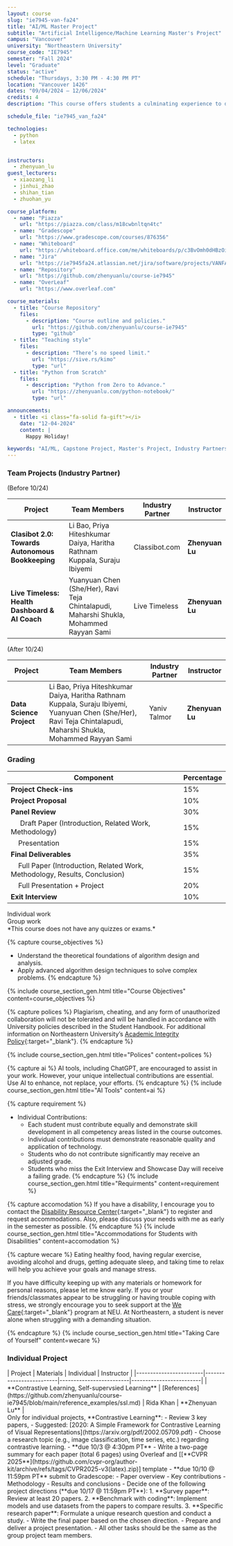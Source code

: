 ```yaml
---
layout: course
slug: "ie7945-van-fa24"
title: "AI/ML Master Project" 
subtitle: "Artificial Intelligence/Machine Learning Master's Project"
campus: "Vancouver"
university: "Northeastern University"
course_code: "IE7945"
semester: "Fall 2024"
level: "Graduate"
status: "active"
schedule: "Thursdays, 3:30 PM - 4:30 PM PT"
location: "Vancouver 1426"
dates: "09/04/2024 – 12/06/2024"
credits: 4
description: "This course offers students a culminating experience to demonstrate proficiency in key concepts learned throughout their programs in core and elective courses. Designed to reinforce concepts in ethics and basic research principles, beyond an emphasis on technical knowledge."

schedule_file: "ie7945_van_fa24"

technologies:
  - python
  - latex


instructors:
  - zhenyuan_lu
guest_lecturers:
  - xiaozang_li
  - jinhui_zhao
  - shihan_tian
  - zhuohan_yu

course_platform: 
  - name: "Piazza"
    url: "https://piazza.com/class/m18cwbnltqn4tc"
  - name: "Gradescope"
    url: "https://www.gradescope.com/courses/876356"
  - name: "Whiteboard"
    url: "https://whiteboard.office.com/me/whiteboards/p/c3BvOmh0dHBzOi8vbm9ydGhlYXN0ZXJuLW15LnNoYXJlcG9pbnQuY29tL3BlcnNvbmFsL3poX2x1X25vcnRoZWFzdGVybl9lZHU%3D/b!m_J_swoA4U-F-51OMzrG7aR0C-BkFe5MtO08JhGWEPUr1lhY5cdvTrLZjnDru-79/01GDWMXU4QNCHN4KJKPJCKKZAM2WBRLBDT?source=applauncher&auth_upn=zh.lu%40northeastern.edu"
  - name: "Jira"
    url: "https://ie7945fa24.atlassian.net/jira/software/projects/VANFA24/boards/1/backlog?epics=visible&atlOrigin=eyJpIjoiMGRlNTBlN2E3ZGE3NDBiZTg2YmQzY2NiNDA2MDA1NjQiLCJwIjoiaiJ9"
  - name: "Repository"
    url: "https://github.com/zhenyuanlu/course-ie7945"
  - name: "OverLeaf"
    url: "https://www.overleaf.com"

course_materials:
  - title: "Course Repository"
    files:
      - description: "Course outline and policies."
        url: "https://github.com/zhenyuanlu/course-ie7945"
        type: "github"
  - title: "Teaching style"
    files:
      - description: "There’s no speed limit."
        url: "https://sive.rs/kimo"
        type: "url"
  - title: "Python from Scratch"
    files:
      - description: "Python from Zero to Advance."
        url: "https://zhenyuanlu.com/python-notebook/"
        type: "url"

announcements:
  - title: <i class="fa-solid fa-gift"></i>
    date: "12-04-2024"
    content: |
      Happy Holiday!

keywords: "AI/ML, Capstone Project, Master's Project, Industry Partnership"
---
```






<!-- Indi Project -->
<div class="mb-4">
<h3 class="text-2xl font-bold mb-4">Team Projects (Industry Partner)</h3>
  <div class="bg-white rounded-xl pt-0.5 pb-0.5 pl-8 pr-8 shadow-sm" markdown='1'>

<div class="text-sm text-gray-500 italic">
(Before 10/24) 
</div>

| Project    | Team Members     | Industry Partner       | Instructor              |
|------------|------------------|------------------------|-------------------------|
| **Clasibot 2.0: Towards Autonomous Bookkeeping**                     | Li Bao, Priya Hiteshkumar Daiya, Haritha Rathnam Kuppala, Suraju Ibiyemi | Classibot.com          | **Zhenyuan Lu**          |
| **Live Timeless: Health Dashboard & AI Coach**                      | Yuanyuan Chen (She/Her), Ravi Teja Chintalapudi, Maharshi Shukla, Mohammed Rayyan Sami | Live Timeless          | **Zhenyuan Lu**          |

  </div>
</div>

<div class="mb-4">
  <div class="bg-white rounded-xl pt-0.5 pb-0.5 pl-8 pr-8 shadow-sm" markdown='1'>

<div class="text-sm text-gray-500 italic">
(After 10/24) 
</div>

| Project    | Team Members     | Industry Partner       | Instructor              |
|------------|------------------|------------------------|-------------------------|
| **Data Science Project**                     | Li Bao, Priya Hiteshkumar Daiya, Haritha Rathnam Kuppala, Suraju Ibiyemi, Yuanyuan Chen (She/Her), Ravi Teja Chintalapudi, Maharshi Shukla, Mohammed Rayyan Sami  | Yaniv Talmor    | **Zhenyuan Lu**          |
  
  </div>
</div>


<!-- Course Grading-->
<div class="mb-8">
<h3 class="text-2xl font-bold mb-4">Grading</h3>
  <div class="max-w-2xl bg-white rounded-xl pt-1.5 pb-1.5 pl-8 pr-8 shadow-sm" markdown='1'>

  | Component             | Percentage |
  |-----------------------|------------|
  | **Project Check-ins** <i class="fa-solid fa-user text-sm text-purple-500">          | 15%        |
  | **Project Proposal** <i class="fa-solid fa-user-group text-sm text-blue-500">        | 10%        |
  | **Panel Review**  <i class="fa-solid fa-user-group text-sm text-blue-500">      | 30%        |
  | &nbsp;&nbsp;&nbsp;&nbsp; Draft Paper (Introduction, Related Work, Methodology)   | 15%        |
  | &nbsp;&nbsp;&nbsp;&nbsp;Presentation | 15%        |
  | **Final Deliverables** <i class="fa-solid fa-user-group text-sm text-blue-500">       | 35%        |
  | &nbsp;&nbsp;&nbsp;&nbsp;Full Paper (Introduction, Related Work, Methodology, Results, Conclusion)   | 15%        |
  | &nbsp;&nbsp;&nbsp;&nbsp;Full Presentation + Project | 20%        |
  | **Exit Interview** <i class="fa-solid fa-user text-sm text-purple-500"> | 10%       |
  
<div class="flex items-center gap-4 mb-2 text-sm text-gray-600">
<div class="flex items-center gap-1">
  <i class="fa-solid fa-user text-purple-500"></i> Individual work
</div>
<div class="flex items-center gap-1">
  <i class="fa-solid fa-user-group text-blue-500"></i> Group work
</div>
</div>
<div class="text-sm text-gray-500 italic">
*This course does not have any quizzes or exams.*
</div>
</div>
</div>

<!-- Course Objectives-->
{% capture course_objectives %}
- Understand the theoretical foundations of algorithm design and analysis.
- Apply advanced algorithm design techniques to solve complex problems.
{% endcapture %}

{% include course_section_gen.html title="Course Objectives" content=course_objectives %}


<!-- Polices-->
{% capture polices %}
Plagiarism, cheating, and any form of unauthorized collaboration will not be tolerated and will be handled in accordance with University policies described in the Student Handbook. For additional information on Northeastern University’s [Academic Integrity Policy](http://www.northeastern.edu/osccr/academic-integrity-policy/){:target="_blank"}.
{% endcapture %}

{% include course_section_gen.html title="Polices" content=polices %}



{% capture ai %}
AI tools, including ChatGPT, are encouraged to assist in your work. However, your unique intellectual contributions are essential. Use AI to enhance, not replace, your efforts.
{% endcapture %}
{% include course_section_gen.html title="AI Tools" content=ai %}


{% capture requirement %}
- Individual Contributions:
  - Each student must contribute equally and demonstrate skill development in all competency areas listed in the course outcomes.
  - Individual contributions must demonstrate reasonable quality and application of technology.
  - Students who do not contribute significantly may receive an adjusted grade.
  - Students who miss the Exit Interview and Showcase Day will receive a failing grade.
{% endcapture %}
{% include course_section_gen.html title="Requirments" content=requirement %}



<!-- Accomodation -->
{% capture accomodation %}
If you have a disability, I encourage you to contact the [Disability Resource Center](http://www.northeastern.edu/drc/about-the-drc/){:target="_blank"} to register and request accommodations. Also, please discuss your needs with me as early in the semester as possible.
{% endcapture %}
{% include course_section_gen.html title="Accommodations for Students with Disabilities" content=accomodation %}


<!-- Wecare -->
{% capture wecare %}
Eating healthy food, having regular exercise, avoiding alcohol and drugs, getting adequate sleep, and taking time to relax will help you achieve your goals and manage stress.

If you have difficulty keeping up with any materials or homework for personal reasons, please let me know early. If you or your friends/classmates appear to be struggling or having trouble coping with stress, we strongly encourage you to seek support at the [We Care](https://studentlife.northeastern.edu/we-care/){:target="_blank"} program at NEU. At Northeastern, a student is never alone when struggling with a demanding situation.

{% endcapture %}
{% include course_section_gen.html title="Taking Care of Yourself" content=wecare %}



<!-- Indi Project -->
<div class="mb-4">
<h3 class="text-2xl font-bold mb-4">Individual Project</h3>
  <div class="bg-white rounded-xl pt-0.5 pb-0.5 pl-8 pr-8 shadow-sm" markdown='1'>
  | Project | Materials | Individual | Instructor  |
  |------------------------|-------------------------|-------------------------|-------------------------|
  | **Contrastive Learning, Self-supervsied Learning**  |   [References](https://github.com/zhenyuanlu/course-ie7945/blob/main/reference_examples/ssl.md)       | Rida Khan  | **Zhenyuan Lu**          |

  </div>
</div>

<div class="mb-8">
  <div class="bg-white rounded-xl pt-1.5 pb-1.5 pl-8 pr-8 shadow-sm leading-normal">
  Only for individual projects, **Contrastive Learning**:
  - Review 3 key papers,  
    - Suggested: [2020: A Simple Framework for Contrastive Learning of Visual Representations](https://arxiv.org/pdf/2002.05709.pdf)
    - Choose a research topic (e.g., image classification, time series, etc.) regarding contrastive learning.
      - **due 10/3 @ 4:30pm PT**
    - Write a two-page summary for each paper (total 6 pages) using Overleaf and [[**CVPR 2025**](https://github.com/cvpr-org/author-kit/archive/refs/tags/CVPR2025-v3(latex).zip)] template 
      - **due 10/10 @  11:59pm PT** submit to Gradescope:
        - Paper overview
        - Key contributions
        - Methodology
        - Results and conclusions
  - Decide one of the following project directions (**due 10/17 @ 11:59pm PT**):
    1. **Survey paper**: Review at least 20 papers.
    2. **Benchmark with coding**: Implement models and use datasets from the papers to compare results.
    3. **Specific research paper**: Formulate a unique research question and conduct a study.
  - Write the final paper based on the chosen direction.
  - Prepare and deliver a project presentation.
  - All other tasks should be the same as the group project team members.
  </div>
</div>